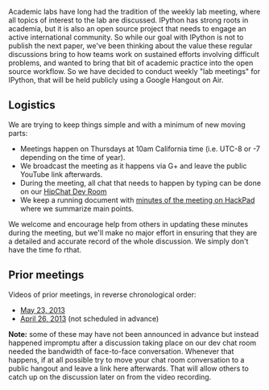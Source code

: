 Academic labs have long had the tradition of the weekly lab meeting, where all topics of interest to the lab are discussed.  IPython has strong roots in academia, but it is also an open source project that needs to engage an active international community.  So while our goal with IPython is not to publish the next paper, we've been thinking about the value these regular discussions bring to how teams work on sustained efforts involving difficult problems, and wanted to bring that bit of academic practice into the open source workflow.  So we have decided to conduct weekly "lab meetings" for IPython, that will be held publicly using a Google Hangout on Air.

## Logistics

We are trying to keep things simple and with a minimum of new moving parts:

* Meetings happen on Thursdays at 10am California time (i.e. UTC-8 or -7 depending on the time of year).
* We broadcast the meeting as it happens via G+ and leave the public YouTube link afterwards.
* During the meeting, all chat that needs to happen by typing can be done on our [HipChat Dev Room](www.hipchat.com/ghtNzvmfC)
* We keep a running document with [minutes of the meeting on HackPad](https://hackpad.com/IPython-dev-meetings-6wTSjJt7TZK) where we summarize main points.  

We welcome and encourage help from others in updating these minutes during the meeting, but we'll make no major effort in ensuring that they are a detailed and accurate record of the whole discussion.  We simply don't have the time fo rthat.

## Prior meetings

Videos of prior meetings, in reverse chronological order:

* [May 23, 2013](http://youtu.be/vSSL4jJYpu4)
* [April 26, 2013](http://www.youtube.com/watch?v=Yb35M8cW7o4) (not scheduled in advance)

**Note:** some of these may have not been announced in advance but instead happened impromptu after a discussion taking place on our dev chat room needed the bandwidth of face-to-face conversation.  Whenever that happens, if at all possible try to move your chat room conversation to a public hangout and leave a link here afterwards.  That will allow others to catch up on the discussion later on from the video recording.